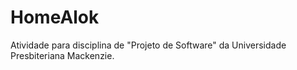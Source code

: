 # HomeAlok
Atividade para disciplina de "Projeto de Software" da Universidade Presbiteriana Mackenzie. 
